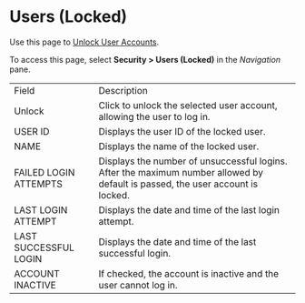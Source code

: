 # Users (Locked)

<div class="use">

Use this page to [Unlock User
Accounts](../Use_Cases/Unlock%20User%20Accounts.htm).

</div>

To access this page, select **Security \> Users (Locked)** in the
*Navigation*
pane.

|                       |                                                                                                                                |
| --------------------- | ------------------------------------------------------------------------------------------------------------------------------ |
| Field                 | Description                                                                                                                    |
| Unlock                | Click to unlock the selected user account, allowing the user to log in.                                                        |
| USER ID               | Displays the user ID of the locked user.                                                                                       |
| NAME                  | Displays the name of the locked user.                                                                                          |
| FAILED LOGIN ATTEMPTS | Displays the number of unsuccessful logins. After the maximum number allowed by default is passed, the user account is locked. |
| LAST LOGIN ATTEMPT    | Displays the date and time of the last login attempt.                                                                          |
| LAST SUCCESSFUL LOGIN | Displays the date and time of the last successful login.                                                                       |
| ACCOUNT INACTIVE      | If checked, the account is inactive and the user cannot log in.                                                                |

